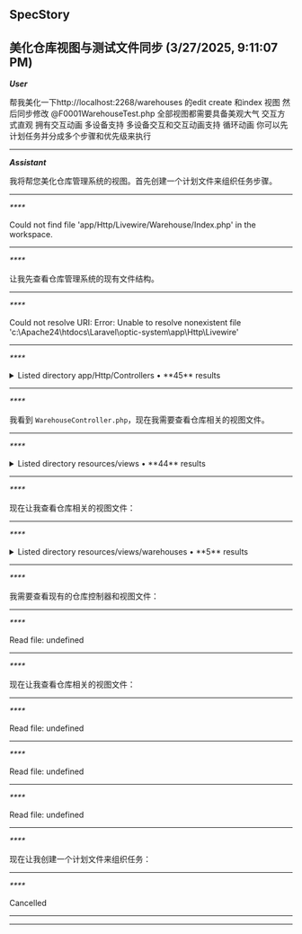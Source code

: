 ## SpecStory

## 美化仓库视图与测试文件同步 (3/27/2025, 9:11:07 PM)

_**User**_

帮我美化一下http://localhost:2268/warehouses 的edit create 和index 视图 然后同步修改 @F0001WarehouseTest.php  全部视图都需要具备美观大气 交互方式直观 拥有交互动画 多设备支持 多设备交互和交互动画支持 循环动画 你可以先计划任务并分成多个步骤和优先级来执行

---

_**Assistant**_

我将帮您美化仓库管理系统的视图。首先创建一个计划文件来组织任务步骤。

---

_****_

Could not find file 'app/Http/Livewire/Warehouse/Index.php' in the workspace.

---

_****_

让我先查看仓库管理系统的现有文件结构。

---

_****_

Could not resolve URI: Error: Unable to resolve nonexistent file 'c:\Apache24\htdocs\Laravel\optic-system\app\Http\Livewire'

---

_****_

<details>
            <summary>Listed directory app/Http/Controllers • **45** results</summary>
        
| Name |
|-------|
| 📄 `ProductController.php` |
| 📄 `ProductCategoryController.php` |
| 📁 `Api` |
| 📄 `CustomerController.php` |
| 📄 `MessageTemplateController.php` |
| 📄 `NotificationSettingController.php` |
| 📄 `VariantOptionController.php` |
| 📄 `ProductTemplateController.php` |
| 📁 `Admin` |
| 📄 `SettingsController.php` |
| 📄 `DashboardController.php` |
| 📄 `SupplierController.php` |
| 📄 `MediaController.php` |
| 📄 `PromotionController.php` |
| 📄 `MediaDebugController.php` |
| 📄 `DebugController.php` |
| 📄 `CartController.php` |
| 📄 `SalesOrderController.php` |
| 📄 `EInvoiceController.php` |
| 📄 `ReturnController.php` |
| 📄 `CheckoutController.php` |
| 📄 `TestController.php` |
| 📄 `NotificationLogController.php` |
| 📄 `PurchaseController.php` |
| 📄 `QualityInspectionController.php` |
| 📁 `Stock` |
| 📄 `SupplierProductController.php` |
| 📄 `WarehouseController.php` |
| 📄 `CompanyProfileController.php` |
| 📄 `CouponController.php` |
| 📄 `CouponTemplateController.php` |
| 📄 `InventoryController.php` |
| 📄 `StoreController.php` |
| 📄 `ProfileController.php` |
| 📄 `EmployeeController.php` |
| 📄 `PaymentController.php` |
| 📄 `PurchaseRefundController.php` |
| 📄 `PurchaseReturnController.php` |
| 📄 `StockTransferController.php` |
| 📄 `StockController.php` |
| 📄 `StockAdjustmentController.php` |
| 📄 `PrescriptionController.php` |
| 📄 `CategoryParameterController.php` |
| 📁 `Auth` |
| 📄 `Controller.php` |

</details>

---

_****_

我看到 `WarehouseController.php`，现在我需要查看仓库相关的视图文件。

---

_****_

<details>
            <summary>Listed directory resources/views • **44** results</summary>
        
| Name |
|-------|
| 📁 `warehouses` |
| 📄 `design-plan.txt` |
| 📁 `customers` |
| 📁 `livewire` |
| 📁 `product-templates` |
| 📁 `variant-options` |
| 📄 `welcome.blade.php` |
| 📁 `admin` |
| 📁 `vendor` |
| 📁 `auth` |
| 📁 `emails` |
| 📁 `layouts` |
| 📁 `components` |
| 📄 `test-verification.blade.php` |
| 📄 `dashboard.blade.php` |
| 📄 `test_syntax.php` |
| 📄 `test_view.blade.php` |
| 📁 `debug` |
| 📁 `invoices` |
| 📁 `returns` |
| 📁 `orders` |
| 📁 `checkout` |
| 📁 `cart` |
| 📁 `notifications` |
| 📄 `debug-info.blade.php` |
| 📁 `test` |
| 📁 `settings` |
| 📄 `test-validation.blade.php` |
| 📁 `profile` |
| 📁 `coupons` |
| 📁 `coupon-templates` |
| 📁 `employees` |
| 📁 `suppliers` |
| 📁 `purchases` |
| 📁 `prescriptions` |
| 📁 `purchase-refunds` |
| 📁 `purchase-returns` |
| 📁 `quality-inspections` |
| 📁 `stock` |
| 📁 `payments` |
| 📁 `inventory` |
| 📁 `product-categories` |
| 📁 `category-parameters` |
| 📁 `products` |

</details>

---

_****_

现在让我查看仓库相关的视图文件：

---

_****_

<details>
            <summary>Listed directory resources/views/warehouses • **5** results</summary>
        
| Name |
|-------|
| 📄 `edit.blade.php` |
| 📄 `create.blade.php` |
| 📄 `index.blade.php` |
| 📄 `index.blade.php.bak` |
| 📄 `show.blade.php` |

</details>

---

_****_

我需要查看现有的仓库控制器和视图文件：

---

_****_

Read file: undefined

---

_****_

现在让我查看仓库相关的视图文件：

---

_****_

Read file: undefined

---

_****_

Read file: undefined

---

_****_

Read file: undefined

---

_****_

现在让我创建一个计划文件来组织任务：

---

_****_

Cancelled

---



---

